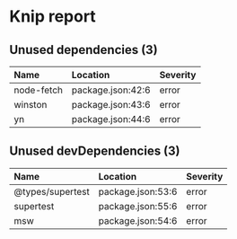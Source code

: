 # Knip report

## Unused dependencies (3)

| Name       | Location          | Severity |
| :--------- | :---------------- | :------- |
| node-fetch | package.json:42:6 | error    |
| winston    | package.json:43:6 | error    |
| yn         | package.json:44:6 | error    |

## Unused devDependencies (3)

| Name             | Location          | Severity |
| :--------------- | :---------------- | :------- |
| @types/supertest | package.json:53:6 | error    |
| supertest        | package.json:55:6 | error    |
| msw              | package.json:54:6 | error    |
